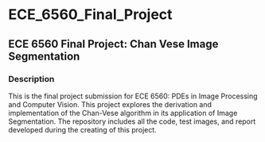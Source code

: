# ECE_6560_Final_Project
## ECE 6560 Final Project: Chan Vese Image Segmentation

### Description
This is the final project submission for ECE 6560: PDEs in Image Processing and Computer Vision.  This project explores the derivation and implementation of the Chan-Vese algorithm in its application of Image Segmentation.  The repository includes all the code, test images, and report developed during the creating of this project.  
